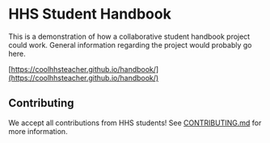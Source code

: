 # HHS Student Handbook

This is a demonstration of how a collaborative student handbook project could work. General information regarding the project would probably go here.

[https://coolhhsteacher.github.io/handbook/](https://coolhhsteacher.github.io/handbook/)

## Contributing

We accept all contributions from HHS students! See [CONTRIBUTING.md](CONTRIBUTING.md) for more information.
